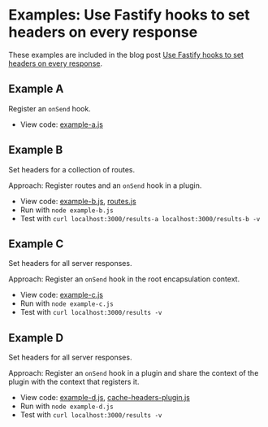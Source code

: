 # Examples: Use Fastify hooks to set headers on every response

These examples are included in the blog post [Use Fastify hooks to set headers on every response](https://simonplend.com/use-fastify-hooks-to-set-headers-on-every-response/).

## Example A

Register an `onSend` hook.

- View code: [example-a.js](example-a.js)

## Example B

Set headers for a collection of routes.

Approach: Register routes and an `onSend` hook in a plugin.

- View code: [example-b.js](example-b.js), [routes.js](routes.js)
- Run with `node example-b.js`
- Test with `curl localhost:3000/results-a localhost:3000/results-b -v`

## Example C

Set headers for all server responses.

Approach: Register an `onSend` hook in the root encapsulation context.

- View code: [example-c.js](example-c.js)
- Run with `node example-c.js`
- Test with `curl localhost:3000/results -v`

## Example D

Set headers for all server responses.

Approach: Register an `onSend` hook in a plugin and share the
context of the plugin with the context that registers it.

- View code: [example-d.js](example-d.js), [cache-headers-plugin.js](cache-headers-plugin.js)
- Run with `node example-d.js`
- Test with `curl localhost:3000/results -v`
